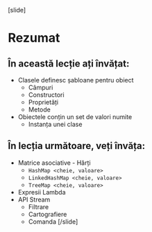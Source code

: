 
[slide]
# Rezumat

## În această lecție ați învățat:

- Clasele definesc șabloane pentru obiect
     - Câmpuri
     - Constructori
     - Proprietăți
     - Metode
- Obiectele conțin un set de valori numite
     - Instanța unei clase

## În lecția următoare, veți învăța:

- Matrice asociative - Hărți
     - `HashMap <cheie, valoare>`
     - `LinkedHashMap <cheie, valoare>`
     - `TreeMap <cheie, valoare>`
- Expresii Lambda
- API Stream
     - Filtrare
     - Cartografiere
     - Comanda
[/slide]


